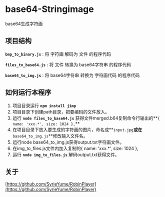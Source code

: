 # base64-Stringimage
base64生成字符画

## 项目结构

**`bmp_to_binary.js`** : 将 字符画 解码为 文件 的程序代码  

**`files_to_base64.js`** : 将 文件 转换为 base64字符串 的程序代码  

**`base64_to_img.js`** : 将 base64字符串 转换为 字符画代码 的程序代码  

## 如何运行本程序
1. 项目目录运行 **`npm install jimp`**
2. 项目目录下创建path目录，把要编码的文件放入。
3. 运行 **`node files_to_base64.js`** 获得文件merged.b64复制命令行输出的**`{ name: 'xxx.*', size: 1024 },`**
4. 在项目目录下放入要生成的字符画的图片，命名成**`input.jpg`**或在**`base64_to_img.js`**修改输入文件名。
5. 运行node base64_to_img.js获得output.txt字符画文件。
6. 在img_to_files.js文件内加入复制的{ name: 'xxx.*', size: 1024 },
7. 运行 **`node img_to_files.js`** 解码output.txt获得文件。

## 关于
[https://github.com/SyrieYume/RobinPlayer](https://github.com/SyrieYume/RobinPlayer)
